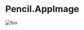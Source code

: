 # Pencil.AppImage

![foo](https://github.com/nx-appbuild-hub/Pencil.AppImage//actions/workflows/makefile.yml/badge.svg)
